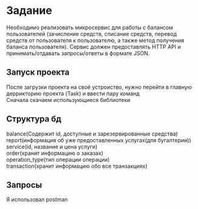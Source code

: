 # Задание
Необходимо реализовать микросервис для работы с балансом пользователей (зачисление средств, списание средств, перевод средств от пользователя к пользователю, а также метод получения баланса пользователя). Сервис должен предоставлять HTTP API и принимать/отдавать запросы/ответы в формате JSON.

## Запуск проекта
После загрузки проекта на своё устроиство, нужно перейти в главную деррикторию проекта (Task) и ввести пару команд  
Сначала скачаем использующиеся библиотеки  


## Структура бд

balance(Содержит id, доступные и зарезервированные средства)  
report(информация об уже предоставленных услугах(для бугалтерии))  
service(id, название и цена услуги)  
order(хранит информацию о заказах)  
operation_type(тип операции операции)  
transaction(хранит информацию обо все транзакциях)  

## Запросы
Я использовал postman

